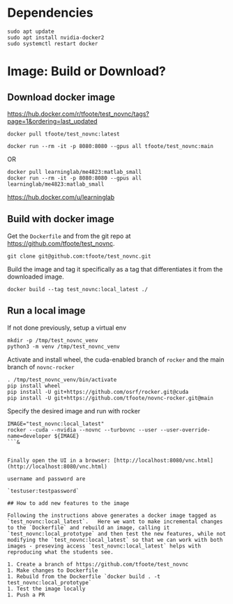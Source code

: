 
# Dependencies

```
sudo apt update
sudo apt install nvidia-docker2
sudo systemctl restart docker
```

# Image: Build or Download?

## Download docker image

https://hub.docker.com/r/tfoote/test_novnc/tags?page=1&ordering=last_updated

```
docker pull tfoote/test_novnc:latest
```

```
docker run --rm -it -p 8080:8080 --gpus all tfoote/test_novnc:main

```
OR
```
docker pull learninglab/me4823:matlab_small
docker run --rm -it -p 8080:8080 --gpus all learninglab/me4823:matlab_small
```


https://hub.docker.com/u/learninglab

## Build with docker image 

Get the `Dockerfile` and from the git repo at https://github.com/tfoote/test_novnc. 

```
git clone git@github.com:tfoote/test_novnc.git
```

Build the image and tag it specifically as a tag that differentiates it from the downloaded image.  
```
docker build --tag test_novnc:local_latest ./
```

## Run a local image


If not done previously, setup a virtual env

```
mkdir -p /tmp/test_novnc_venv
python3 -m venv /tmp/test_novnc_venv
```

Activate and install wheel, the cuda-enabled branch of `rocker` and the main branch of `novnc-rocker`
```
. /tmp/test_novnc_venv/bin/activate
pip install wheel
pip install -U git+https://github.com/osrf/rocker.git@cuda
pip install -U git+https://github.com/tfoote/novnc-rocker.git@main
```

Specify the desired image and run with rocker

```
IMAGE="test_novnc:local_latest"
rocker --cuda --nvidia --novnc --turbovnc --user --user-override-name=developer ${IMAGE}
```&


Finally open the UI in a browser: [http://localhost:8080/vnc.html](http://localhost:8080/vnc.html)

username and password are

`testuser:testpassword`

## How to add new features to the image

Following the instructions above generates a docker image tagged as `test_novnc:local_latest`.   Here we want to make incremental changes to the `Dockerfile` and rebuild an image, calling it `test_novnc:local_prototype` and then test the new features, while not modifying the `test_novnc:local_latest` so that we can work with both images - preseving access `test_novnc:local_latest` helps with reproducing what the students see.

1. Create a branch of https://github.com/tfoote/test_novnc
1. Make changes to Dockerfile
1. Rebuild from the Dockerfile `docker build . -t test_novnc:local_prototype`
1. Test the image locally
1. Push a PR
